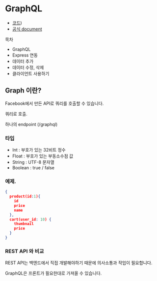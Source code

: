 # GraphQL

- [코드](https://github.com/parkjunyoung/fc-graphql-start))
- [공식 document](https://graphql-kr.github.io/)

목차

- GraphQL
- Express 연동
- 데이터 추가
- 데이터 수정, 삭제
- 클라이언트 사용하기

## Graph 이란?

Facebook에서 만든 API로 쿼리를 호출할 수 있습니다.

쿼리로 호출.

하나의 endpoint (/graphql)

### 타입

- Int : 부호가 있는 32비트 정수
- Float : 부호가 있는 부동소수점 값
- String : UTF-8 문자열
- Boolean : true / false

### 예제.

```json
{
  product(id:1){
    id
    price
    name
  },
  cart(user_id: 10) {
    thumbnail
    price
  }
}
```

### REST API 와 비교

REST API는 백엔드에서 직접 개발해야하기 때문에 의사소통과 작업이 필요합니다.

GraphQL은 프론트가 필요한대로 가져올 수 있습니다.

